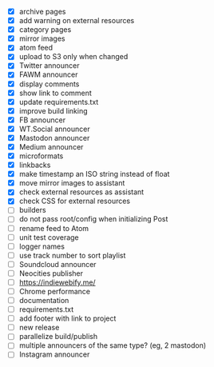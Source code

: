 - [x] archive pages
- [x] add warning on external resources
- [x] category pages
- [x] mirror images
- [x] atom feed
- [x] upload to S3 only when changed
- [x] Twitter announcer
- [x] FAWM announcer
- [x] display comments
- [x] show link to comment
- [x] update requirements.txt
- [x] improve build linking
- [x] FB announcer
- [x] WT.Social announcer
- [x] Mastodon announcer
- [x] Medium announcer
- [x] microformats
- [x] linkbacks
- [x] make timestamp an ISO string instead of float
- [x] move mirror images to assistant
- [x] check external resources as assistant
- [x] check CSS for external resources
- [ ] builders
- [ ] do not pass root/config when initializing Post
- [ ] rename feed to Atom
- [ ] unit test coverage
- [ ] logger names
- [ ] use track number to sort playlist
- [ ] Soundcloud announcer
- [ ] Neocities publisher
- [ ] https://indiewebify.me/
- [ ] Chrome performance
- [ ] documentation
- [ ] requirements.txt
- [ ] add footer with link to project
- [ ] new release
- [ ] parallelize build/publish
- [ ] multiple announcers of the same type? (eg, 2 mastodon)
- [ ] Instagram announcer
